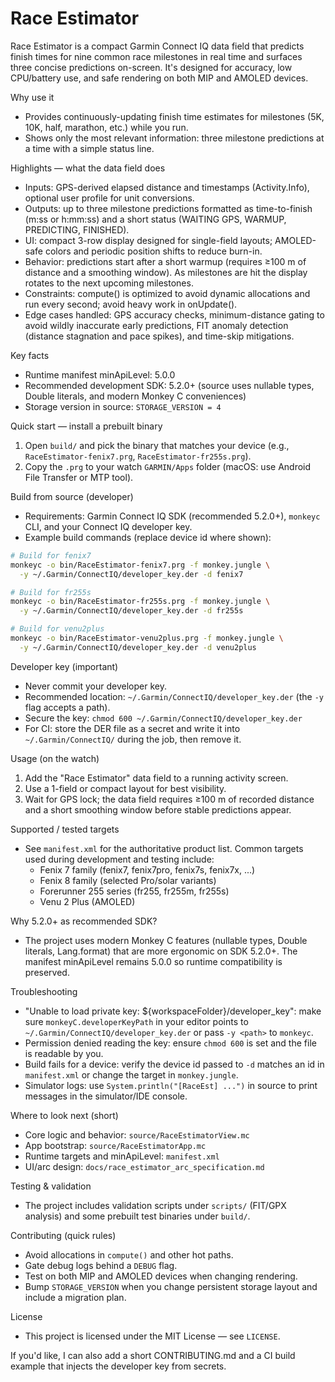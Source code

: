 # Race Estimator

Race Estimator is a compact Garmin Connect IQ data field that predicts finish times for nine common race milestones in real time and surfaces three concise predictions on-screen. It's designed for accuracy, low CPU/battery use, and safe rendering on both MIP and AMOLED devices.

Why use it

- Provides continuously-updating finish time estimates for milestones (5K, 10K, half, marathon, etc.) while you run.
- Shows only the most relevant information: three milestone predictions at a time with a simple status line.

Highlights — what the data field does

- Inputs: GPS-derived elapsed distance and timestamps (Activity.Info), optional user profile for unit conversions.
- Outputs: up to three milestone predictions formatted as time-to-finish (m:ss or h:mm:ss) and a short status (WAITING GPS, WARMUP, PREDICTING, FINISHED).
- UI: compact 3-row display designed for single-field layouts; AMOLED-safe colors and periodic position shifts to reduce burn-in.
- Behavior: predictions start after a short warmup (requires ≥100 m of distance and a smoothing window). As milestones are hit the display rotates to the next upcoming milestones.
- Constraints: compute() is optimized to avoid dynamic allocations and run every second; avoid heavy work in onUpdate().
- Edge cases handled: GPS accuracy checks, minimum-distance gating to avoid wildly inaccurate early predictions, FIT anomaly detection (distance stagnation and pace spikes), and time-skip mitigations.

Key facts

- Runtime manifest minApiLevel: 5.0.0
- Recommended development SDK: 5.2.0+ (source uses nullable types, Double literals, and modern Monkey C conveniences)
- Storage version in source: `STORAGE_VERSION = 4`

Quick start — install a prebuilt binary

1. Open `build/` and pick the binary that matches your device (e.g., `RaceEstimator-fenix7.prg`, `RaceEstimator-fr255s.prg`).
2. Copy the `.prg` to your watch `GARMIN/Apps` folder (macOS: use Android File Transfer or MTP tool).

Build from source (developer)

- Requirements: Garmin Connect IQ SDK (recommended 5.2.0+), `monkeyc` CLI, and your Connect IQ developer key.
- Example build commands (replace device id where shown):

```bash
# Build for fenix7
monkeyc -o bin/RaceEstimator-fenix7.prg -f monkey.jungle \
  -y ~/.Garmin/ConnectIQ/developer_key.der -d fenix7

# Build for fr255s
monkeyc -o bin/RaceEstimator-fr255s.prg -f monkey.jungle \
  -y ~/.Garmin/ConnectIQ/developer_key.der -d fr255s

# Build for venu2plus
monkeyc -o bin/RaceEstimator-venu2plus.prg -f monkey.jungle \
  -y ~/.Garmin/ConnectIQ/developer_key.der -d venu2plus
```

Developer key (important)

- Never commit your developer key.
- Recommended location: `~/.Garmin/ConnectIQ/developer_key.der` (the `-y` flag accepts a path).
- Secure the key: `chmod 600 ~/.Garmin/ConnectIQ/developer_key.der`
- For CI: store the DER file as a secret and write it into `~/.Garmin/ConnectIQ/` during the job, then remove it.

Usage (on the watch)

1. Add the "Race Estimator" data field to a running activity screen.
2. Use a 1-field or compact layout for best visibility.
3. Wait for GPS lock; the data field requires ≥100 m of recorded distance and a short smoothing window before stable predictions appear.

Supported / tested targets

- See `manifest.xml` for the authoritative product list. Common targets used during development and testing include:
  - Fenix 7 family (fenix7, fenix7pro, fenix7s, fenix7x, ...)
  - Fenix 8 family (selected Pro/solar variants)
  - Forerunner 255 series (fr255, fr255m, fr255s)
  - Venu 2 Plus (AMOLED)

Why 5.2.0+ as recommended SDK?

- The project uses modern Monkey C features (nullable types, Double literals, Lang.format) that are more ergonomic on SDK 5.2.0+. The manifest minApiLevel remains 5.0.0 so runtime compatibility is preserved.

Troubleshooting

- "Unable to load private key: ${workspaceFolder}/developer_key": make sure `monkeyC.developerKeyPath` in your editor points to `~/.Garmin/ConnectIQ/developer_key.der` or pass `-y <path>` to `monkeyc`.
- Permission denied reading the key: ensure `chmod 600` is set and the file is readable by you.
- Build fails for a device: verify the device id passed to `-d` matches an id in `manifest.xml` or change the target in `monkey.jungle`.
- Simulator logs: use `System.println("[RaceEst] ...")` in source to print messages in the simulator/IDE console.

Where to look next (short)

- Core logic and behavior: `source/RaceEstimatorView.mc`
- App bootstrap: `source/RaceEstimatorApp.mc`
- Runtime targets and minApiLevel: `manifest.xml`
- UI/arc design: `docs/race_estimator_arc_specification.md`

Testing & validation

- The project includes validation scripts under `scripts/` (FIT/GPX analysis) and some prebuilt test binaries under `build/`.

Contributing (quick rules)

- Avoid allocations in `compute()` and other hot paths.
- Gate debug logs behind a `DEBUG` flag.
- Test on both MIP and AMOLED devices when changing rendering.
- Bump `STORAGE_VERSION` when you change persistent storage layout and include a migration plan.

License

- This project is licensed under the MIT License — see `LICENSE`.

If you'd like, I can also add a short CONTRIBUTING.md and a CI build example that injects the developer key from secrets.
